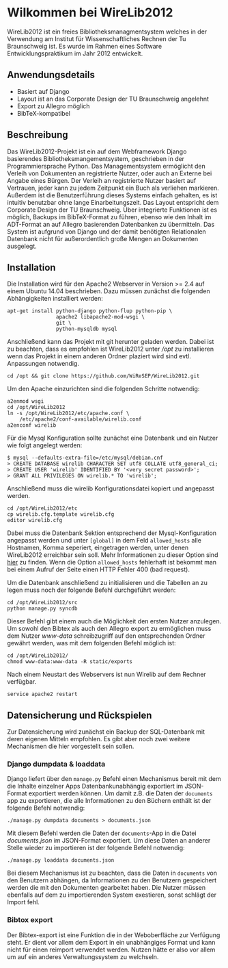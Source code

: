 Wilkommen bei WireLib2012
=========================
WireLib2012 ist ein freies Bibliotheksmanagmentsystem welches in der Verwendung
am Institut für Wissenschaftliches Rechnen der Tu Braunschweig ist. Es wurde im
Rahmen eines Software Entwicklungspraktikum im Jahr 2012 entwickelt.

Anwendungsdetails
-----------------
  * Basiert auf Django
  * Layout ist an das Corporate Design der TU Braunschweig angelehnt
  * Export zu Allegro möglich
  * BibTeX-kompatibel


Beschreibung
------------
Das WireLib2012-Projekt ist ein auf dem Webframework Django basierendes 
Bibliotheksmangementsystem, geschrieben in der Programmiersprache Python. Das
Managementsystem ermöglicht den Verleih von Dokumenten an registrierte Nutzer,
oder auch an Externe bei Angabe eines Bürgen. Der Verleih an registrierte
Nutzer basiert auf Vertrauen, jeder kann zu jedem Zeitpunkt ein Buch als
verliehen markieren. Außerdem ist die Benutzerführung dieses Systems einfach
gehalten, es ist intuitiv benutzbar ohne lange Einarbeitungszeit. Das Layout
entspricht dem Corporate Design der TU Braunschweig. Über integrierte
Funktionen ist es möglich, Backups im BibTeX-Format zu führen, ebenso wie den
Inhalt im ADT-Format an auf Allegro basierenden Datenbanken zu übermitteln. Das
System ist aufgrund von Django und der damit benötigten Relationalen Datenbank
nicht für außerordentlich große Mengen an Dokumenten ausgelegt.


Installation
------------

Die Installation wird für den Apache2 Webserver in Version >= 2.4 auf einem
Ubuntu 14.04 beschrieben. Dazu müssen zunächst die folgenden Abhängigkeiten
installiert werden:

	apt-get install python-django python-flup python-pip \
					apache2 libapache2-mod-wsgi \
					git \
					python-mysqldb mysql

Anschließend kann das Projekt mit git herunter geladen werden. Dabei ist zu
beachten, dass es empfohlen ist WireLib2012 unter */opt* zu installieren wenn
das Projekt in einem anderen Ordner plaziert wird sind evtl. Anpassungen
notwendig.

	cd /opt && git clone https://github.com/WiReSEP/WireLib2012.git

Um den Apache einzurichten sind die folgenden Schritte notwendig:

	a2enmod wsgi
	cd /opt/WireLib2012
	ln -s /opt/WireLib2012/etc/apache.conf \
		/etc/apache2/conf-available/wirelib.conf
	a2enconf wirelib

Für die Mysql Konfiguration sollte zunächst eine Datenbank und ein Nutzer wie
folgt angelegt werden:

	$ mysql --defaults-extra-file=/etc/mysql/debian.cnf
	> CREATE DATABASE wirelib CHARACTER SET utf8 COLLATE utf8_general_ci;
	> CREATE USER 'wirelib' IDENTIFIED BY '<very secret password>';
	> GRANT ALL PRIVILEGES ON wirelib.* TO 'wirelib';

Anschließend muss die wirelib Konfigurationsdatei kopiert und angepasst werden.

	cd /opt/WireLib2012/etc
	cp wirelib.cfg.template wirelib.cfg
	editor wirelib.cfg

Dabei muss die Datenbank Sektion entsprechend der Mysql-Konfiguration angepasst
werden und unter `[global]` in dem Feld `allowed_hosts` alle Hostnamen, Komma
seperiert, eingetragen werden, unter denen WireLib2012 erreichbar sein soll.
Mehr Informationen zu dieser Option sind
[hier](https://docs.djangoproject.com/en/1.6/ref/settings/#allowed-hosts) zu
finden. Wenn die Option `allowed_hosts` fehlerhaft ist bekommt man bei einem
Aufruf der Seite einen HTTP Fehler 400 (bad request).

Um die Datenbank anschließend zu initialisieren und die Tabellen an zu legen
muss noch der folgende Befehl durchgeführt werden:

	cd /opt/WireLib2012/src
	python manage.py syncdb

Dieser Befehl gibt einem auch die Möglichkeit den ersten Nutzer anzulegen.
Um sowohl den Bibtex als auch den Allegro export zu ermöglichen muss dem Nutzer
*www-data* schreibzugriff auf den entsprechenden Ordner gewährt werden, was mit
dem folgenden Befehl möglich ist:

	cd /opt/WireLib2012/
	chmod www-data:www-data -R static/exports

Nach einem Neustart des Webservers ist nun Wirelib auf dem Rechner verfügbar.

	service apache2 restart


Datensicherung und Rückspielen
------------------------------

Zur Datensicherung wird zunächst ein Backup der SQL-Datenbank mit deren eigenen
Mitteln empfohlen. Es gibt aber noch zwei weitere Mechanismen die hier
vorgestellt sein sollen.

### Django dumpdata & loaddata

Django liefert über den `manage.py` Befehl einen Mechanismus bereit mit dem die
Inhalte einzelner Apps Datenbankunabhängig exportiert im JSON-Format exportiert
werden können. Um damit z.B. die Daten der `documents` app zu exportieren, die
alle Informationen zu den Büchern enthält ist der folgende Befehl notwendig:

	./manage.py dumpdata documents > documents.json

Mit diesem Befehl werden die Daten der `documents`-App in die Datei
*documents.json* im JSON-Format exportiert. Um diese Daten an anderer Stelle
wieder zu importieren ist der folgende Befehl notwendig:

	./manage.py loaddata documents.json

Bei diesem Mechanismus ist zu beachten, dass die Daten in `documents` von den
Benutzern abhängen, da Informationen zu den Benutzern gespeichert werden die
mit den Dokumenten gearbeitet haben. Die Nutzer müssen ebenfalls auf dem zu
importierenden System exestieren, sonst schlägt der Import fehl.

### Bibtox export

Der Bibtex-export ist eine Funktion die in der Weboberfläche zur Verfügung
steht. Er dient vor allem dem Export in ein unabhängiges Format und kann nicht
für einen reimport verwendet werden. Nutzen hätte er also vor allem um auf ein
anderes Verwaltungssystem zu welchseln.
